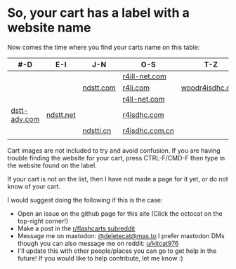 <h1>So, your cart has a label with a website name</h1>

Now comes the time where you find your carts name on this table:

|#-D|E-I|J-N|O-S|T-Z|
|---|---|---|---|---|
|   |   |   |[r4ill-net.com](/carts/dstti_clones)|  |
|   |   |[ndstt.com](/carts/dstti_clones)|[r4li.com](/carts/ace3ds_plus_r4ils)|[woodr4isdhc.com](/carts/ace3ds_plus_r4ils)|
|   |   |   |[r4ll-net.com](/carts/dstti_clones)|   |
|[dstt-adv.com](/carts/dstti_clones)|[ndstt.net](/carts/dstti_clones)|   |[r4isdhc.com](/carts/r4isdhc.com)|   |
|   |   |[ndstti.cn](/carts/dstti_clones)|[r4isdhc.com.cn](/carts/ace3ds_plus_r4ils)|   |
|   |   |   |   |   |


Cart images are not included to try and avoid confusion. If you are having trouble finding the website for your cart, press CTRL-F/CMD-F then type in the website found on the label.

If your cart is not on the list, then I have not made a page for it yet, or do not know of your cart.

I would suggest doing the following if this is the case:

* Open an issue on the github page for this site (Click the octocat on the top-right corner!)
* Make a post in the [r/flashcarts subreddit](https://reddit.com/r/flashcarts)
* Message me on mastodon: [@deletecat@mas.to](https://mas.to/@deletecat) I prefer mastodon DMs though you can also message me on reddit: [u/kitcat976](https://www.reddit.com/u/kitcat976)
* I'll update this with other people/places you can go to get help in the future! If you would like to help contribute, let me know :)
